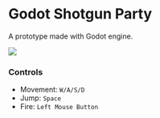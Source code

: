 # Godot Shotgun Party

A prototype made with Godot engine.

<a href="https://www.buymeacoffee.com/ic3bug"><img src="https://img.buymeacoffee.com/button-api/?text=Buy me a cookie&emoji=🍪&slug=ic3bug&button_colour=5F7FFF&font_colour=ffffff&font_family=Poppins&outline_colour=000000&coffee_colour=FFDD00"></a>

### Controls

- Movement: `W/A/S/D`
- Jump: `Space`
- Fire: `Left Mouse Button`